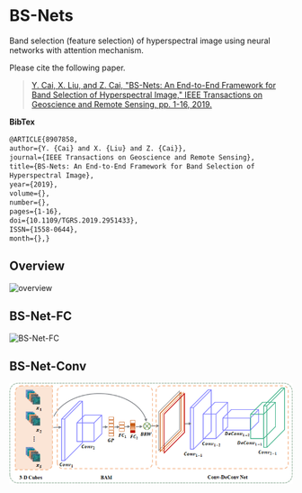 # BS-Nets #
Band selection (feature selection) of hyperspectral image using neural networks with attention mechanism.
 
Please cite the following paper.
> 
> [Y. Cai, X. Liu, and Z. Cai, "BS-Nets: An End-to-End Framework for Band Selection of Hyperspectral Image," IEEE Transactions on Geoscience and Remote Sensing, pp. 1-16, 2019.](https://ieeexplore.ieee.org/document/8907858 "BS-Nets: An End-to-End Framework for Band Selection of Hyperspectral Image")


**BibTex**

    @ARTICLE{8907858,
    author={Y. {Cai} and X. {Liu} and Z. {Cai}},
    journal={IEEE Transactions on Geoscience and Remote Sensing},
    title={BS-Nets: An End-to-End Framework for Band Selection of Hyperspectral Image},
    year={2019},
    volume={},
    number={},
    pages={1-16},
    doi={10.1109/TGRS.2019.2951433},
    ISSN={1558-0644},
    month={},}

## Overview ##
![overview](https://github.com/AngryCai/BS-Nets/tree/master/schematic/overview.png)

## BS-Net-FC ##
![BS-Net-FC](https://github.com/AngryCai/BS-Nets/tree/master/schematic/BS-Net-FC.png)

## BS-Net-Conv ##
![BS-Net-Conv](https://github.com/AngryCai/BS-Nets/blob/master/schematic/BS-Net-Conv.png)
